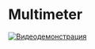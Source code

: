 # Multimeter

[![Видеодемонстрация](https://img.youtube.com/vi/oQybKwhYpUY/0.jpg)](https://www.youtube.com/watch?v=oQybKwhYpUY)

